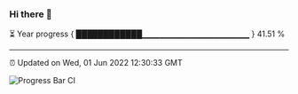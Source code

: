 ### Hi there 👋

⏳ Year progress { ████████████▁▁▁▁▁▁▁▁▁▁▁▁▁▁▁▁▁▁ } 41.51 %

---

⏰ Updated on Wed, 01 Jun 2022 12:30:33 GMT

![Progress Bar CI](https://github.com/liununu/liununu/workflows/Progress%20Bar%20CI/badge.svg)
